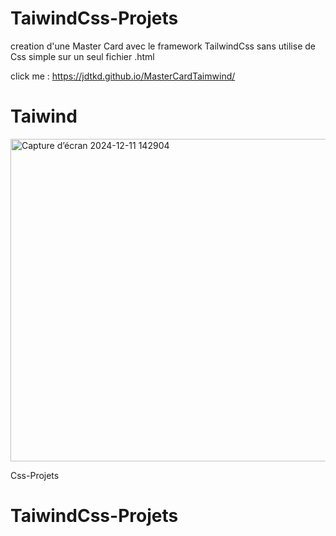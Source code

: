 ﻿# TaiwindCss-Projets
 creation d'une Master Card avec  le framework TailwindCss sans utilise de Css simple sur un seul fichier .html
 
click me : https://jdtkd.github.io/MasterCardTaimwind/

 

 
# Taiwind

<img width="516" alt="Capture d’écran 2024-12-11 142904" src="https://github.com/user-attachments/assets/1e836930-74f6-4dcf-b5e2-b7462027a202" />


Css-Projets
# TaiwindCss-Projets
